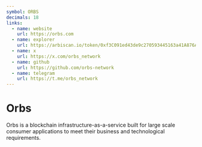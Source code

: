 ```yaml
---
symbol: ORBS
decimals: 18
links:
  - name: website
    url: https://orbs.com
  - name: explorer
    url: https://arbiscan.io/token/0xf3C091ed43de9c270593445163a41A876A0bb3dd
  - name: x
    url: https://x.com/orbs_network
  - name: github
    url: https://github.com/orbs-network
  - name: telegram
    url: https://t.me/orbs_network
---
```


# Orbs

Orbs is a blockchain infrastructure-as-a-service built for large scale consumer applications to meet their business and technological requirements.
